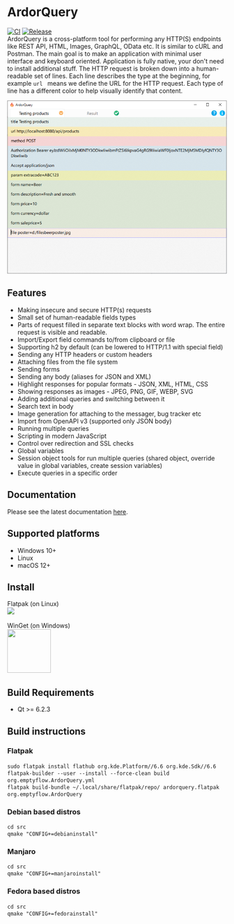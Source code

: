 # ArdorQuery
[![CI](https://github.com/trueromanus/ArdorQuery/actions/workflows/ci.yml/badge.svg)](https://github.com/trueromanus/ArdorQuery/actions/workflows/ci.yml)
[![Release](https://github.com/trueromanus/ArdorQuery/actions/workflows/BuildOnMac.yml/badge.svg)](https://github.com/trueromanus/ArdorQuery/actions/workflows/BuildOnMac.yml)  
ArdorQuery is a cross-platform tool for performing any HTTP(S) endpoints like REST API, HTML, Images, GraphQL, OData etc. It is similar to cURL and Postman. 
The main goal is to make an application with minimal user interface and keyboard oriented. Application is fully native, your don't need to install additional stuff. 
The HTTP request is broken down into a human-readable set of lines. Each line describes the type at the beginning, for example `url ` means we define the URL for the HTTP request.
Each type of line has a different color to help visually identify that content.
  
![Screenshoot](https://github.com/trueromanus/ArdorQuery/raw/main/src/screenshoot.png)
## Features
* Making insecure and secure HTTP(s) requests
* Small set of human-readable fields types
* Parts of request filled in separate text blocks with word wrap. The entire request is visible and readable.
* Import/Export field commands to/from clipboard or file
* Supporting h2 by default (can be lowered to HTTP/1.1 with special field)
* Sending any HTTP headers or custom headers
* Attaching files from the file system
* Sending forms
* Sending any body (aliases for JSON and XML)
* Highlight responses for popular formats - JSON, XML, HTML, CSS
* Showing responses as images - JPEG, PNG, GIF, WEBP, SVG
* Adding additional queries and switching between it
* Search text in body
* Image generation for attaching to the messager, bug tracker etc
* Import from OpenAPI v3 (supported only JSON body)
* Running multiple queries
* Scripting in modern JavaScript
* Control over redirection and SSL checks
* Global variables
* Session object tools for run multiple queries (shared object, override value in global variables, create session variables)
* Execute queries in a specific order

## Documentation

Please see the latest documentation [here](https://trueromanus.github.io/ArdorQuery/).

## Supported platforms
* Windows 10+
* Linux
* macOS 12+

## Install
Flatpak (on Linux)  
[<img src="https://dl.flathub.org/assets/badges/flathub-badge-en.png">](https://flathub.org/apps/org.emptyflow.ArdorQuery)  

WinGet (on Windows)  
[<img src="https://winstall.app/assets/logo.svg" width=100 height=100>](https://winstall.app/apps/EmptyFlow.ArdorQuery)

## Build Requirements
* Qt >= 6.2.3
## Build instructions
### Flatpak
```shell
sudo flatpak install flathub org.kde.Platform//6.6 org.kde.Sdk//6.6
flatpak-builder --user --install --force-clean build org.emptyflow.ArdorQuery.yml
flatpak build-bundle ~/.local/share/flatpak/repo/ ardorquery.flatpak org.emptyflow.ArdorQuery
```
### Debian based distros
```shell
cd src
qmake "CONFIG+=debianinstall"
```
### Manjaro
```shell
cd src
qmake "CONFIG+=manjaroinstall"
```
### Fedora based distros
```shell
cd src
qmake "CONFIG+=fedorainstall"
```
